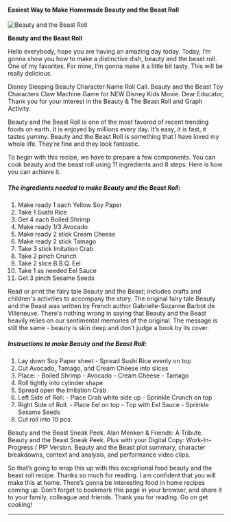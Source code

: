             

#### Easiest Way to Make Homemade Beauty and the Beast Roll

![Beauty and the Beast Roll](https://img-global.cpcdn.com/recipes/5735240286863360/751x532cq70/beauty-and-the-beast-roll-recipe-main-photo.jpg)

**Beauty and the Beast Roll**

Hello everybody, hope you are having an amazing day today. Today, I’m gonna show you how to make a distinctive dish, beauty and the beast roll. One of my favorites. For mine, I’m gonna make it a little bit tasty. This will be really delicious.

Disney Sleeping Beauty Character Name Roll Call. Beauty and the Beast Toy Characters Claw Machine Game for NEW Disney Kids Movie. Dear Educator, Thank you for your interest in the Beauty & The Beast Roll and Graph Activity.

Beauty and the Beast Roll is one of the most favored of recent trending foods on earth. It is enjoyed by millions every day. It’s easy, it is fast, it tastes yummy. Beauty and the Beast Roll is something that I have loved my whole life. They’re fine and they look fantastic.

To begin with this recipe, we have to prepare a few components. You can cook beauty and the beast roll using 11 ingredients and 8 steps. Here is how you can achieve it.

##### The ingredients needed to make Beauty and the Beast Roll:

1.  Make ready 1 each Yellow Soy Paper
2.  Take 1 Sushi Rice
3.  Get 4 each Boiled Shrimp
4.  Make ready 1/3 Avocado
5.  Make ready 2 stick Cream Cheese
6.  Make ready 2 stick Tamago
7.  Take 3 stick Imitation Crab
8.  Take 2 pinch Crunch
9.  Take 2 slice B.B.Q. Eel
10.  Take 1 as needed Eel Sauce
11.  Get 3 pinch Sesame Seeds

Read or print the fairy tale Beauty and the Beast; includes crafts and children's activities to accompany the story. The original fairy tale Beauty and the Beast was written by French author Gabrielle-Suzanne Barbot de Villeneuve. There's nothing wrong in saying that Beauty and the Beast heavily relies on our sentimental memories of the original. The message is still the same - beauty is skin deep and don't judge a book by its cover.

##### Instructions to make Beauty and the Beast Roll:

1.  Lay down Soy Paper sheet - Spread Sushi Rice evenly on top
2.  Cut Avocado, Tamago, and Cream Cheese into slices
3.  Place: - Boiled Shrimp - Avocado - Cream Cheese - Tamago
4.  Roll tightly into cylinder shape
5.  Spread open the Imitation Crab
6.  Left Side of Roll: - Place Crab white side up - Sprinkle Crunch on top
7.  Right Side of Roll: - Place Eel on top - Top with Eel Sauce - Sprinkle Sesame Seeds
8.  Cut roll into 10 pcs.

Beauty and the Beast Sneak Peek. Alan Menken & Friends: A Tribute. Beauty and the Beast Sneak Peek. Plus with your Digital Copy: Work-In-Progress / PIP Version. Beauty and the Beast plot summary, character breakdowns, context and analysis, and performance video clips.

So that’s going to wrap this up with this exceptional food beauty and the beast roll recipe. Thanks so much for reading. I am confident that you will make this at home. There’s gonna be interesting food in home recipes coming up. Don’t forget to bookmark this page in your browser, and share it to your family, colleague and friends. Thank you for reading. Go on get cooking!

* * *